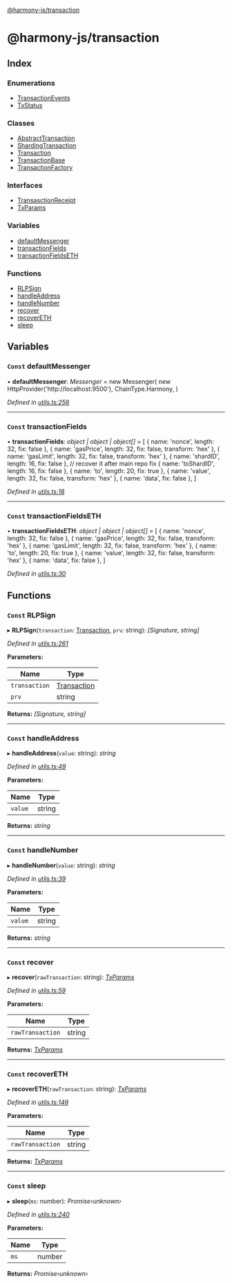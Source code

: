 [@harmony-js/transaction](globals.md)

# @harmony-js/transaction

## Index

### Enumerations

* [TransactionEvents](enums/transactionevents.md)
* [TxStatus](enums/txstatus.md)

### Classes

* [AbstractTransaction](classes/abstracttransaction.md)
* [ShardingTransaction](classes/shardingtransaction.md)
* [Transaction](classes/transaction.md)
* [TransactionBase](classes/transactionbase.md)
* [TransactionFactory](classes/transactionfactory.md)

### Interfaces

* [TransasctionReceipt](interfaces/transasctionreceipt.md)
* [TxParams](interfaces/txparams.md)

### Variables

* [defaultMessenger](globals.md#const-defaultmessenger)
* [transactionFields](globals.md#const-transactionfields)
* [transactionFieldsETH](globals.md#const-transactionfieldseth)

### Functions

* [RLPSign](globals.md#const-rlpsign)
* [handleAddress](globals.md#const-handleaddress)
* [handleNumber](globals.md#const-handlenumber)
* [recover](globals.md#const-recover)
* [recoverETH](globals.md#const-recovereth)
* [sleep](globals.md#const-sleep)

## Variables

### `Const` defaultMessenger

• **defaultMessenger**: *Messenger* =  new Messenger(
  new HttpProvider('http://localhost:9500'),
  ChainType.Harmony,
)

*Defined in [utils.ts:256](https://github.com/FireStack-Lab/Harmony-sdk-core/blob/bb13a3b/packages/harmony-transaction/src/utils.ts#L256)*

___

### `Const` transactionFields

• **transactionFields**: *object | object | object[]* =  [
  { name: 'nonce', length: 32, fix: false },
  { name: 'gasPrice', length: 32, fix: false, transform: 'hex' },
  { name: 'gasLimit', length: 32, fix: false, transform: 'hex' },
  { name: 'shardID', length: 16, fix: false },
  // recover it after main repo fix
  { name: 'toShardID', length: 16, fix: false },
  { name: 'to', length: 20, fix: true },
  { name: 'value', length: 32, fix: false, transform: 'hex' },
  { name: 'data', fix: false },
]

*Defined in [utils.ts:18](https://github.com/FireStack-Lab/Harmony-sdk-core/blob/bb13a3b/packages/harmony-transaction/src/utils.ts#L18)*

___

### `Const` transactionFieldsETH

• **transactionFieldsETH**: *object | object | object[]* =  [
  { name: 'nonce', length: 32, fix: false },
  { name: 'gasPrice', length: 32, fix: false, transform: 'hex' },
  { name: 'gasLimit', length: 32, fix: false, transform: 'hex' },
  { name: 'to', length: 20, fix: true },
  { name: 'value', length: 32, fix: false, transform: 'hex' },
  { name: 'data', fix: false },
]

*Defined in [utils.ts:30](https://github.com/FireStack-Lab/Harmony-sdk-core/blob/bb13a3b/packages/harmony-transaction/src/utils.ts#L30)*

## Functions

### `Const` RLPSign

▸ **RLPSign**(`transaction`: [Transaction](classes/transaction.md), `prv`: string): *[Signature, string]*

*Defined in [utils.ts:261](https://github.com/FireStack-Lab/Harmony-sdk-core/blob/bb13a3b/packages/harmony-transaction/src/utils.ts#L261)*

**Parameters:**

Name | Type |
------ | ------ |
`transaction` | [Transaction](classes/transaction.md) |
`prv` | string |

**Returns:** *[Signature, string]*

___

### `Const` handleAddress

▸ **handleAddress**(`value`: string): *string*

*Defined in [utils.ts:49](https://github.com/FireStack-Lab/Harmony-sdk-core/blob/bb13a3b/packages/harmony-transaction/src/utils.ts#L49)*

**Parameters:**

Name | Type |
------ | ------ |
`value` | string |

**Returns:** *string*

___

### `Const` handleNumber

▸ **handleNumber**(`value`: string): *string*

*Defined in [utils.ts:39](https://github.com/FireStack-Lab/Harmony-sdk-core/blob/bb13a3b/packages/harmony-transaction/src/utils.ts#L39)*

**Parameters:**

Name | Type |
------ | ------ |
`value` | string |

**Returns:** *string*

___

### `Const` recover

▸ **recover**(`rawTransaction`: string): *[TxParams](interfaces/txparams.md)*

*Defined in [utils.ts:59](https://github.com/FireStack-Lab/Harmony-sdk-core/blob/bb13a3b/packages/harmony-transaction/src/utils.ts#L59)*

**Parameters:**

Name | Type |
------ | ------ |
`rawTransaction` | string |

**Returns:** *[TxParams](interfaces/txparams.md)*

___

### `Const` recoverETH

▸ **recoverETH**(`rawTransaction`: string): *[TxParams](interfaces/txparams.md)*

*Defined in [utils.ts:149](https://github.com/FireStack-Lab/Harmony-sdk-core/blob/bb13a3b/packages/harmony-transaction/src/utils.ts#L149)*

**Parameters:**

Name | Type |
------ | ------ |
`rawTransaction` | string |

**Returns:** *[TxParams](interfaces/txparams.md)*

___

### `Const` sleep

▸ **sleep**(`ms`: number): *Promise‹unknown›*

*Defined in [utils.ts:240](https://github.com/FireStack-Lab/Harmony-sdk-core/blob/bb13a3b/packages/harmony-transaction/src/utils.ts#L240)*

**Parameters:**

Name | Type |
------ | ------ |
`ms` | number |

**Returns:** *Promise‹unknown›*
